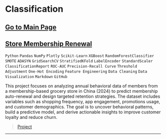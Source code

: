# Classification

[Go to Main Page](https://vpy7.github.io/Portfolio/)
---

## [Store Membership Renewal](https://nbviewer.org/github/Vpy7/Jupyter-Analysis-Collection/blob/f81a091db4e1921072158948bd860d08361f1d00/Classification/Store%20Membership%20Renewal/Membership%20groceries%20store%20user%20profile%20Dataset.ipynb)  

`Python` `Pandas` `NumPy` `Plotly` `Scikit-Learn` `XGBoost` `RandomForestClassifier`  `SMOTE` `ADASYN` `GridSearchCV` `StratifiedKFold`  `LabelEncoder` `StandardScaler`  `ClassificationReport` `ROC-AUC` `Precision-Recall Curve`  `Threshold Adjustment` `One-Hot Encoding`  `Feature Engineering` `Data Cleaning` `Data Visualization`  `Markdown` `GitHub`

This project focuses on analyzing annual behavioral data of members from a membership-based grocery store in China (2024) to predict membership auto-renewal and design targeted retention strategies. The dataset includes variables such as shopping frequency, app engagement, promotions usage, and customer demographics. The goal is to uncover behavioral patterns, build a predictive model, and derive actionable insights to improve customer loyalty and reduce churn.

> [Project](https://github.com/Vpy7/Jupyter-Analysis-Collection/tree/main/Classification/Store%20Membership%20Renewal)

---
